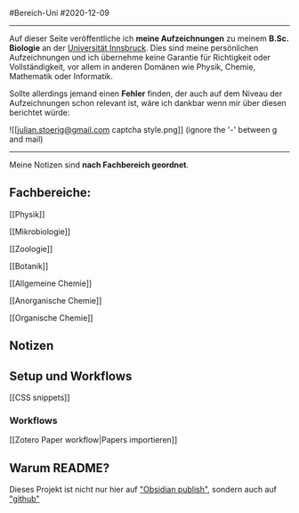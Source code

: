 #Bereich-Uni #2020-12-09

---

Auf dieser Seite veröffentliche ich **meine Aufzeichnungen** zu meinem **B.Sc. Biologie** an der [Universität Innsbruck](https://www.uibk.ac.at).
Dies sind meine persönlichen Aufzeichnungen und ich übernehme keine Garantie für Richtigkeit oder Vollständigkeit, vor allem in anderen Domänen wie Physik, Chemie, Mathematik oder Informatik.

Sollte allerdings jemand einen **Fehler** finden, der auch auf dem Niveau der Aufzeichnungen schon relevant ist, wäre ich dankbar wenn mir über diesen berichtet würde:

![[julian.stoerig@gmail.com captcha style.png]]
(ignore the '-' between g and mail)

---

Meine Notizen sind **nach Fachbereich geordnet**.

## Fachbereiche:
[[Physik]]

[[Mikrobiologie]]

[[Zoologie]]

[[Botanik]]

[[Allgemeine Chemie]]

[[Anorganische Chemie]]

[[Organische Chemie]]

## Notizen

## Setup und Workflows

[[CSS snippets]]

### Workflows

[[Zotero Paper workflow|Papers importieren]]

## Warum README?

Dieses Projekt ist nicht nur hier auf ["Obsidian publish"](https://publish.obsidian.md/julian-storig), sondern auch auf ["github"](https://www.github.com/julianstoerig/zettelkasten)